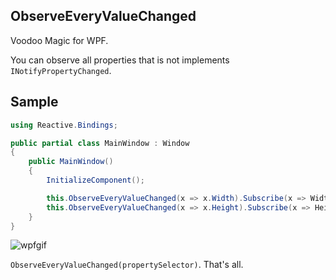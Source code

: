 ObserveEveryValueChanged
---
Voodoo Magic for WPF.

You can observe all properties that is not implements `INotifyPropertyChanged`.

Sample
---
```csharp
using Reactive.Bindings;

public partial class MainWindow : Window
{
    public MainWindow()
    {
        InitializeComponent();

        this.ObserveEveryValueChanged(x => x.Width).Subscribe(x => WidthText.Text = x.ToString());
        this.ObserveEveryValueChanged(x => x.Height).Subscribe(x => HeightText.Text = x.ToString());
    }
}
```

![wpfgif](https://cloud.githubusercontent.com/assets/46207/15827886/1573ff16-2c48-11e6-9876-4e4455d7eced.gif)

`ObserveEveryValueChanged(propertySelector)`. That's all.
